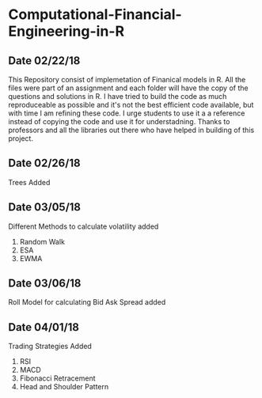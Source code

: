 # Computational-Financial-Engineering-in-R
## Date 02/22/18
This Repository consist of implemetation of Finanical models in R. All the files were part of an assignment and each folder will have the
copy of the questions and solutions in R. I have tried to build the code as much reproduceable as possible and it's not the
best efficient code available, but with time I am refining these code. I urge students to use it a a reference instead of copying 
the code and use it for understadning. 
Thanks to professors and all the libraries out there who have helped in building of this project.

## Date 02/26/18
Trees Added

## Date 03/05/18
Different Methods to calculate volatility added
1) Random Walk
2) ESA
3) EWMA

## Date 03/06/18
Roll Model for calculating Bid Ask Spread added 

## Date 04/01/18
Trading Strategies Added
1) RSI
2) MACD
3) Fibonacci Retracement
4) Head and Shoulder Pattern



